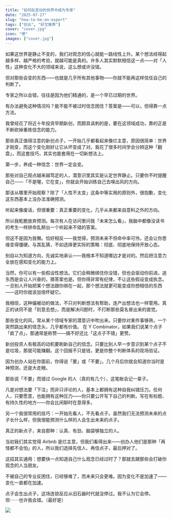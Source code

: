 ```yaml
---
title: "如何在变动的世界中成为专家"
date: "2025-07-27"
slug: "how-to-be-an-expert"
tags: ["创业", "好文推荐"]
cover: "cover.jpg"
icon: "😎"
images: ["cover.jpg"]
---
```

如果这世界是静止不变的，我们对观念的信心就能一路线性上升。某个想法经得起越多样、越严格的考验，就越可能是真的。许多人其实默默相信这一点——对「人性」这种变化不大的领域来说，这么想或许没错。



但对那些会变的东西——也就是几乎所有其他事物——你就不能再这样信任自己的判断了。



专家之所以会错，往往是因为他们精通的，是一个早已过期的世界。



有办法避免这种情况吗？能不能不被过时信念困住？答案是——可以，但得靠一点方法。



我曾经花了将近十年投资早期新创，而颇具讽刺的是，要在这领域成功，靠的正是不断砍掉重练信念的能力。



那些真正值得注意的新创点子，一开始几乎都看起来像烂主意，原因很简单：世界才刚变，而这个变化刚好让它从坏变成了对。我花了很多时间学会分辨这种「翻盘」，而这套技巧，其实也能套用在一切新想法上。



第一步，养成一种信念：世界一定会变。



那些对自己观点越来越笃定的人，潜意识里其实是认定世界静止。只要你不时提醒自己——「不是喔，它在变」，你就会开始训练自己去嗅出风的方向。



那该从哪里开始观察？除了「人性不太变」这条中等实用的原则外，很抱歉，变化这东西基本上没办法准确预测。



听起来像废话，但很重要：真正重要的变化，几乎从来都来自意料之外的方向。



所以我乾脆放弃预测。每次有人在访问里问我「未来怎么看」，我脑中都像没读书的考生一样拼命乱掰出一个听起来不错的答案。



但这不是因为我懒。恰好相反——我觉得，预测未来不但命中率可怜，还会让你思维变得僵硬。与其乱猜，不如选择更实际的策略：彻底、彻底地保持开放心态。



别自以为知道方向，先诚实地承认——我根本不知道哪边才是对的。然后把注意力全放在感知变化的能力上。



当然，你可以有一些假设性想法。它们会稍微绑住你没错，但也会驱动你前进。追东西是会让人兴奋的，猜答案也是。但你得非常有纪律，不让这些假设变成执念。
一旦别人开始把某个想法跟你绑在一起，那个想法就更可能变成你想相信的东西——这时你就该加倍怀疑它。



我相信，这种偏被动的做法，不只对判断想法有帮助，连产出想法也一样管用。真正的诀窍不是「刻意去想」，而是解决问题时，不打断那些莫名冒出来的直觉。



那些变化的风，常从某个领域专家的潜意识中吹出来。只要你对某件事够熟，一个突然跳出来的怪念头，几乎都有价值。
在 Y Combinator，如果我们说某个点子「疯了点」，那通常是称赞——搞不好还比「这点子不错」更赞。



新创投资人有极高的动机要刷新自己的信念。只要比别人早一步意识到某个点子不是垃圾，那就可能赚翻。这个回报不只是钱，更是你整个判断体系的现场验证。



因为创办人站在你面前，你得说「要」或「不要」，几个月后你就会知道你当时是神预测，还是大走眼。



那些说「不要」而错过 Google 的人（真的有几个），这笔帐会记一辈子。



凡是对想法要「下注」而非只评论的人，基本上都拥有这种自我纠错压力。任何人，只要愿意，也能拥有这种压力——你只要公开写下自己的判断。写在有标题、有持久性的地方——你会比闲聊时在意得多。



另一个我很常用的技巧：一开始先看人，不先看点子。虽然我们无法预测未来的点子长什么样，但我很能预测什么样的人会生出未来的点子。



真正的新点子，来自那种：认真、有劲、脑袋够独立的人。



当初我们其实觉得 Airbnb 是烂主意，但我们看得出来——创办人他们是那种「再怪都不会怕」的人，所以我们选择先信人、再信点子，最后押对了。



这招其实通用：想要快一点知道自己什么观念已经过时了？那就去跟那些会打破你观念的人当朋友。



不被自己的专业反困住，已经够难了，而未来只会更难。因为变化不是加速了——变化一直都在加速。



点子会生出点子，这场连锁反应从旧石器时代就没停过。我不认为它会停。
但⋯⋯也许我会错。（最好是）




![](https://prod-files-secure.s3.us-west-2.amazonaws.com/112d0858-5090-4d34-a606-b75eb8d65fd2/46476355-9cf3-4e99-9b7a-3531bc426380/1000202064.png?X-Amz-Algorithm=AWS4-HMAC-SHA256&X-Amz-Content-Sha256=UNSIGNED-PAYLOAD&X-Amz-Credential=ASIAZI2LB466QUG7DWRY%2F20250831%2Fus-west-2%2Fs3%2Faws4_request&X-Amz-Date=20250831T072752Z&X-Amz-Expires=3600&X-Amz-Security-Token=IQoJb3JpZ2luX2VjEIz%2F%2F%2F%2F%2F%2F%2F%2F%2F%2FwEaCXVzLXdlc3QtMiJHMEUCID8hzeuO94dDutYA%2FPkhi9MyzuGnpQTBz%2B8zAY7JFDiOAiEAnUKBHih8LTSg9GpqPrhnicsv66%2B8DEKawOXIMoYiCFgqiAQI5f%2F%2F%2F%2F%2F%2F%2F%2F%2F%2FARAAGgw2Mzc0MjMxODM4MDUiDFxz32rdR4E%2FIgFrMSrcA%2FPr6AZHsKhZs%2Fx6QYM%2B9II1yB01LoPWKkdX3uLKEYhLSu2I2ZeuCrRcPT%2B36Mg57%2BTUHNrrpIt%2F6HOI9V1gOjRjgT%2FXjw392OMNCoxUkPaf3g8LZV26SnAp2FOwFAPA%2FWrhVbPuOk9gpNBiFJPTzfPNuYsoSVD776AoSuRlQSYMnFZvbzgiPv8am5Z2ziWMcnvcfTroCaoczE%2FBquo6GtEhS%2F605GGq57SwQDNXPkOp5kfNcmFRWH7SnojwtSnFAqo22n19m4xrvBZ%2FSdYEjyYtv5wefUJGgg9KGRSfuBdLGHti1ofsQtIFtkaj%2FbkkeKmz5qR4qC09qBFrhpV2sLYqacH2zcvxaisqtTBY4uAVvrKNLkTi75RlEAGQk3Shfs63pmtdbfHJrp8B%2BIrO%2FpQqlQfj6qHNMSRUF8eArJyn7tjGwcabMu4R8WN3r13u8h%2BGX8W6AmYTpuUdyy634coKkM5WFE5yz44mOA8K2wGIGChrIrL70TVLbrFY8UpH%2BLmdnKiZ%2B0Kh5OgEu%2FYjUlzlwxts3azRxcZkay7Vjc%2BGgehdqUxvA5mhYA9TfOsiotoTMQ6kcD4KoTS6u2oXw2BaizvpvwYWYwXliY4WeAqsSNd%2FBXOPt3v91pFUMIqUz8UGOqUBYD3QOdwRDyZrbcbEBjAi7qp%2FZ6ALLtzMSiy0DrZteNJ7%2F%2B1hw89hPCU5E5TbqTuGUC6PF68EzK935NRsSy46nmY0Fi1AMsMFPcL8xUma5a57JCUahUZ%2BXYV%2FY%2BSYogazQt5t%2BUbRrNmJfvnvXo%2FFQciOWJQ6bIalO1W7cO%2B4905NGxd3Iq3aAOX3yiC01M14etK5qnixyjRp7DlA1%2B8%2By7Ty%2FDtA&X-Amz-Signature=aa560eb772f222ab4d07f4a131b67858494013ade99db71dfc93db9f3ccf856f&X-Amz-SignedHeaders=host&x-amz-checksum-mode=ENABLED&x-id=GetObject)

